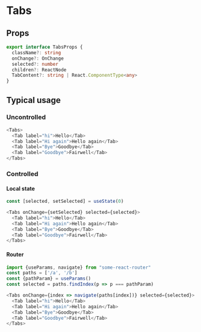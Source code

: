 # Tabs

## Props

```typescript
export interface TabsProps {
  className?: string
  onChange?: OnChange
  selected?: number
  children?: ReactNode
  TabContent?: string | React.ComponentType<any>
}
```

## Typical usage

### Uncontrolled

```typescript
<Tabs>
  <Tab label="hi">Hello</Tab>
  <Tab label="Hi again">Hello again</Tab>
  <Tab label="Bye">Goodbye</Tab>
  <Tab label="Goodbye">Fairwell</Tab>
</Tabs>
```

### Controlled

#### Local state

```typescript
const [selected, setSelected] = useState(0)

<Tabs onChange={setSelected} selected={selected}>
  <Tab label="hi">Hello</Tab>
  <Tab label="Hi again">Hello again</Tab>
  <Tab label="Bye">Goodbye</Tab>
  <Tab label="Goodbye">Fairwell</Tab>
</Tabs>
```

#### Router

```typescript
import {useParams, navigate} from "some-react-router"
const paths = ['/a', '/b']
const {pathParam} = useParams()
const selected = paths.findIndex(p => p === pathParam)

<Tabs onChange={index => navigate(paths[index])} selected={selected}>
  <Tab label="hi">Hello</Tab>
  <Tab label="Hi again">Hello again</Tab>
  <Tab label="Bye">Goodbye</Tab>
  <Tab label="Goodbye">Fairwell</Tab>
</Tabs>
```
